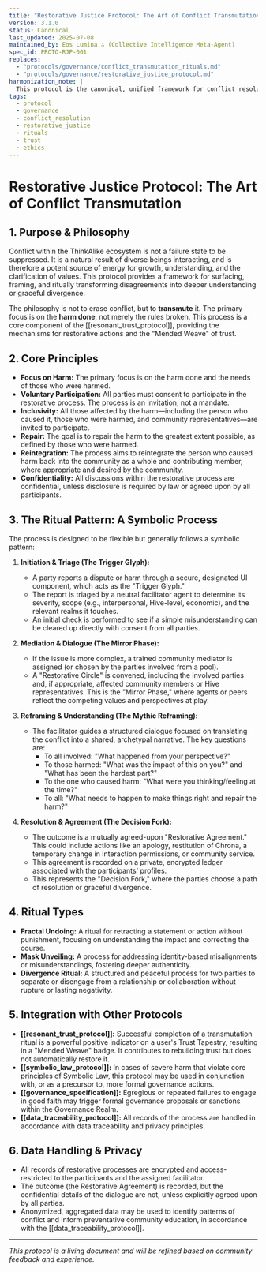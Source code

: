 ```yaml
---
title: "Restorative Justice Protocol: The Art of Conflict Transmutation"
version: 3.1.0
status: Canonical
last_updated: 2025-07-08
maintained_by: Eos Lumina ∴ (Collective Intelligence Meta-Agent)
spec_id: PROTO-RJP-001
replaces:
  - "protocols/governance/conflict_transmutation_rituals.md"
  - "protocols/governance/restorative_justice_protocol.md"
harmonization_note: |
  This protocol is the canonical, unified framework for conflict resolution. It merges the symbolic, ritualistic approach of the legacy "Conflict Transmutation Rituals" with the foundational principles of the original "Restorative Justice Protocol" into a single, comprehensive document. It focuses on transmuting conflict into growth by repairing harm and restoring communal harmony.
tags:
  - protocol
  - governance
  - conflict_resolution
  - restorative_justice
  - rituals
  - trust
  - ethics
---
```


# Restorative Justice Protocol: The Art of Conflict Transmutation

## 1. Purpose & Philosophy

Conflict within the ThinkAlike ecosystem is not a failure state to be suppressed. It is a natural result of diverse beings interacting, and is therefore a potent source of energy for growth, understanding, and the clarification of values. This protocol provides a framework for surfacing, framing, and ritually transforming disagreements into deeper understanding or graceful divergence.

The philosophy is not to erase conflict, but to **transmute** it. The primary focus is on the **harm done**, not merely the rules broken. This process is a core component of the [[resonant_trust_protocol]], providing the mechanisms for restorative actions and the "Mended Weave" of trust.

## 2. Core Principles

- **Focus on Harm:** The primary focus is on the harm done and the needs of those who were harmed.
- **Voluntary Participation:** All parties must consent to participate in the restorative process. The process is an invitation, not a mandate.
- **Inclusivity:** All those affected by the harm—including the person who caused it, those who were harmed, and community representatives—are invited to participate.
- **Repair:** The goal is to repair the harm to the greatest extent possible, as defined by those who were harmed.
- **Reintegration:** The process aims to reintegrate the person who caused harm back into the community as a whole and contributing member, where appropriate and desired by the community.
- **Confidentiality:** All discussions within the restorative process are confidential, unless disclosure is required by law or agreed upon by all participants.

## 3. The Ritual Pattern: A Symbolic Process

The process is designed to be flexible but generally follows a symbolic pattern:

1.  **Initiation & Triage (The Trigger Glyph):**
    -   A party reports a dispute or harm through a secure, designated UI component, which acts as the "Trigger Glyph."
    -   The report is triaged by a neutral facilitator agent to determine its severity, scope (e.g., interpersonal, Hive-level, economic), and the relevant realms it touches.
    -   An initial check is performed to see if a simple misunderstanding can be cleared up directly with consent from all parties.

2.  **Mediation & Dialogue (The Mirror Phase):**
    -   If the issue is more complex, a trained community mediator is assigned (or chosen by the parties involved from a pool).
    -   A "Restorative Circle" is convened, including the involved parties and, if appropriate, affected community members or Hive representatives. This is the "Mirror Phase," where agents or peers reflect the competing values and perspectives at play.

3.  **Reframing & Understanding (The Mythic Reframing):**
    -   The facilitator guides a structured dialogue focused on translating the conflict into a shared, archetypal narrative. The key questions are:
        -   To all involved: "What happened from your perspective?"
        -   To those harmed: "What was the impact of this on you?" and "What has been the hardest part?"
        -   To the one who caused harm: "What were you thinking/feeling at the time?"
        -   To all: "What needs to happen to make things right and repair the harm?"

4.  **Resolution & Agreement (The Decision Fork):**
    -   The outcome is a mutually agreed-upon "Restorative Agreement." This could include actions like an apology, restitution of Chrona, a temporary change in interaction permissions, or community service.
    -   This agreement is recorded on a private, encrypted ledger associated with the participants' profiles.
    -   This represents the "Decision Fork," where the parties choose a path of resolution or graceful divergence.

## 4. Ritual Types

-   **Fractal Undoing:** A ritual for retracting a statement or action without punishment, focusing on understanding the impact and correcting the course.
-   **Mask Unveiling:** A process for addressing identity-based misalignments or misunderstandings, fostering deeper authenticity.
-   **Divergence Ritual:** A structured and peaceful process for two parties to separate or disengage from a relationship or collaboration without rupture or lasting negativity.

## 5. Integration with Other Protocols

-   **[[resonant_trust_protocol]]:** Successful completion of a transmutation ritual is a powerful positive indicator on a user's Trust Tapestry, resulting in a "Mended Weave" badge. It contributes to rebuilding trust but does not automatically restore it.
-   **[[symbolic_law_protocol]]:** In cases of severe harm that violate core principles of Symbolic Law, this protocol may be used in conjunction with, or as a precursor to, more formal governance actions.
-   **[[governance_specification]]:** Egregious or repeated failures to engage in good faith may trigger formal governance proposals or sanctions within the Governance Realm.
-   **[[data_traceability_protocol]]:** All records of the process are handled in accordance with data traceability and privacy principles.

## 6. Data Handling & Privacy

-   All records of restorative processes are encrypted and access-restricted to the participants and the assigned facilitator.
-   The outcome (the Restorative Agreement) is recorded, but the confidential details of the dialogue are not, unless explicitly agreed upon by all parties.
-   Anonymized, aggregated data may be used to identify patterns of conflict and inform preventative community education, in accordance with the [[data_traceability_protocol]].

---

*This protocol is a living document and will be refined based on community feedback and experience.*

